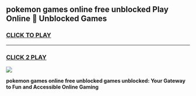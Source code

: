 
## pokemon games online free unblocked Play Online 👋 Unblocked Games
<h3>
<a href="https://premium.freeplayer.one?title=pokemon_games_online_free_unblocked&ref=19F">CLICK TO PLAY</a></h3>
<hr>

<h3>
<a href="https://premium.freeplayer.one?title=pokemon_games_online_free_unblocked&ref=19F">CLICK 2 PLAY</a>
  
</h3>

<a href="https://premium.freeplayer.one?title=pokemon_games_online_free_unblocked&ref=19F"><img src="https://clearcache.store/games.png"></a>


**pokemon games online free unblocked games unblocked: Your Gateway to Fun and Accessible Online Gaming**
